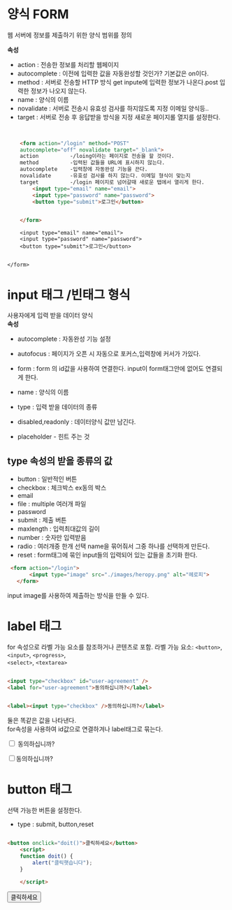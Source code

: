 # 양식 FORM  
웹 서버에 정보를 제출하기 위한 양식 범위를 정의  

**속성**  
- action  : 전송한 정보를 처리할 웹페이지  
- autocomplete   : 이전에 입력한 값을 자동완성할 것인가? 기본값은 on이다.  
- method  : 서버로 전송할 HTTP 방식  get inpute에 입력한 정보가 나온다.post 입력한 정보가 나오지 않는다.  
- name    : 양식의 이름  
- novalidate  : 서버로 전송시 유효성 검사를 하지않도록 지정 이메일 양식등..  
- target  : 서버로 전송 후 응답받을 방식을 지정 새로운 페이지롤 열지를 설정한다.  

```html
    
    
    <form action="/login" method="POST" 
    autocomplete="off" novalidate target="_blank">
    action          -/loing이라는 페이지로 전송을 할 것이다. 
    method          -입력된 값들을 URL에 표시하지 않는다.  
    autocomplete    -입력창에 자동완성 기능을 끈다.
    novalidate      -유효성 검사를 하지 않는다. 이메일 형식이 맞는지  
    target          -/login 페이지로 넘어갈때 새로운 탭에서 열리게 한다.
        <input type="email" name="email">
        <input type="password" name="password">
        <button type="submit">로그인</button>


    </form>
```  
<form action="/login" method="POST" autocomplete="off" novalidate target="_blank"> 

        <input type="email" name="email">
        <input type="password" name="password">
        <button type="submit">로그인</button>


    </form>
  

# input 태그  /빈태그 형식  

사용자에게 입력 받을 데이터 양식  
**속성**  
- autocomplete : 자동완성 기능 설정  
- autofocus : 페이지가 오픈 시 자동으로 포커스,입력창에 커서가 가있다.
- form : form 의 id값을 사용하여 연결한다. input이 form태그안에 없어도 연결되게 한다.  

- name : 양식의 이름  
- type : 입력 받을 데이터의 종류  
- disabled,readonly : 데이터양식 값만 남긴다.  
- placeholder - 힌트 주는 것



## type 속성의 받을 종류의 값  
- button : 일반적인 버튼  
- checkbox : 체크박스 ex동의 박스  
- email  
- file  : multiple 여러개 파일
- password  
- submit  : 제출 버튼 
- maxlength : 입력최대값의 길이 
- number : 숫자만 입력받음  
- radio : 여러개중 한개 선택  name을 묶어줘서 그중 하나를 선택하게 만든다.
- reset : form태그에 묶인 input들의 입력되어 있는 값들을 초기화 한다.  



```html
 <form action="/login">
       <input type="image" src="./images/heropy.png" alt="헤로피">
   </form>
```  
input image를 사용하여 제출하는 방식을 만들 수 있다.


# label 태그  
for 속성으로 라벨 가능 요소를 참조하거나 콘텐츠로 포함.
라벨 가능 요소: ```<button>```, ```<input>```, ```<progress>```,  
```<select>```, ```<textarea>```

```html

<input type="checkbox" id="user-agreement" />
<label for="user-agreement">동의하십니까?</label>


<label><input type="checkbox" />동의하십니까?</label>

```  
둘은 똑같은 값을 나타낸다.  
for속성을 사용하여 id값으로 연결하겨나 label태그로 묶는다.  

<input type="checkbox" id="user-agreement" />
<label for="user-agreement">동의하십니까?</label>


<label><input type="checkbox" />동의하십니까?</label>


# button 태그  
선택 가능한 버튼을 설정한다.  
- type : submit, button,reset  

```html

<button onclick="doit()">클릭하세요</button>
    <script>
    function doit() {
        alert("클릭햇습니다");
    }
    
    </script>


```  
<button onclick="doit()">클릭하세요</button>
    <script>
    function doit() {
        alert("클릭햇습니다");
    }
    
    </script>


  
## textarea 태그  
**속성**  
input의 속성과 비슷하다.  
- rows : 양식의 줄의 수 기본2  

```html
<textarea rows="10" placeholder="설명을 입력하세요"></textarea>
```  
<textarea rows="10" placeholder="설명을 입력하세요"></textarea>